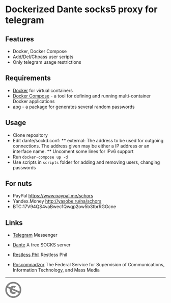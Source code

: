 Dockerized Dante socks5 proxy for telegram
==========================================

Features
--------
* Docker, Docker Compose
* Add/Del/Chpass user scripts
* Only telegram usage restrictions

Requirements
------------

* [Docker](https://www.docker.com/docker-community) for virtual containers
* [Docker Compose](https://docs.docker.com/compose/) - a tool for defining and running multi-container Docker applications
* [apg](http://www.adel.nursat.kz/apg/) - a package for generates several random passwords

Usage
-----

* Clone repository
* Edit dante/sockd.conf:
** external: The address to be used for outgoing connections. The address given may be either a IP address or an interface name.
** Uncoment some lines for IPv6 support
* Run `docker-compose up -d`
* Use scripts in `scripts` folder for adding and removing users, changing passwords

For nuts
--------

* PayPal https://www.paypal.me/schors
* Yandex.Money http://yasobe.ru/na/schors
* BTC:17V94QS4vaBwec1Qwqp2ow5b3tbrRGGcne

Links
-----

* [Telegram](https://telegram.org/)  Messenger
* [Dante](https://www.inet.no/dante/index.html) A free SOCKS server

* [Restless Phil](https://2018.schors.spb.ru) Restless Phil
* [Roscomnadzor](http://rkn.gov.ru) The Federal Service for Supervision of Communications, Information Technology, and Mass Media


---
[![UNLICENSE](noc.png)](UNLICENSE)
